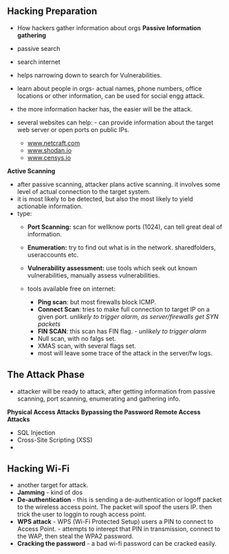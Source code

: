 ## Hacking Preparation
- How hackers gather information about orgs
**Passive Information gathering**
- passive search
- search internet
- helps narrowing down to search for Vulnerabilities.
- learn about people in orgs- actual names, phone numbers, office locations or other information, can be used for social engg attack.
- the more information hacker has, the easier will be the attack.

- several websites can help: - can provide information about the target web server or open ports on public IPs.
  - www.netcraft.com
  - www.shodan.io
  - www.censys.io

**Active Scanning**
- after passive scanning, attacker plans active scanning. it involves some level of actual connection to the target system.
- it is most likely to be detected, but also the most likely to yield actionable information.
- type:
    - **Port Scanning:** scan for wellknow ports (1024), can tell great deal of information.
    - **Enumeration:** try to find out what is in the network. sharedfolders, useraccounts etc.
    - **Vulnerability assessment:** use tools which seek out known vulnerabilities, manually assess vulnerabilities.

    - tools available free on internet:
       - **Ping scan**: but most firewalls block ICMP.
       - **Connect Scan**: tries to make full connection to target IP on a given port. *unlikely to trigger alarm, as server/firewalls get SYN packets*
       - **FIN SCAN**: this scan has FIN flag. - *unlikely to trigger alarm*
       - Null scan, with no falgs set.
       - XMAS scan, with several flags set.
       - most will leave some trace of the attack in the server/fw logs.


## The Attack Phase
- attacker will be ready to attack, after getting information from passive scanning, port scanning, enumerating and gathering info.

**Physical Access Attacks**
**Bypassing the Password**
**Remote Access Attacks**
  - SQL Injection
  - Cross-Site Scripting (XSS)
  -

## Hacking Wi-Fi
- another target for attack.
- **Jamming** - kind of dos
- **De-authentication** - this is sending a de-authentication or logoff packet to the wireless access point. The packet will spoof the users IP. then trick the user to loggin to rough access point.
- **WPS attack** - WPS (Wi-Fi Protected Setup) users a PIN to connect to Access Point. - attempts to interept that PIN in transmission, connect to the WAP, then steal the WPA2 password.
- **Cracking the password** - a bad wi-fi password can be cracked easily.

